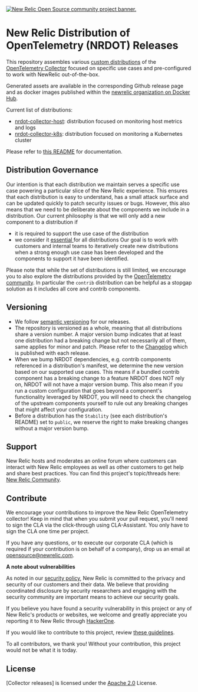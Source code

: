 <a href="https://opensource.newrelic.com/oss-category/#community-project"><picture><source media="(prefers-color-scheme: dark)" srcset="https://github.com/newrelic/opensource-website/raw/main/src/images/categories/dark/Community_Project.png"><source media="(prefers-color-scheme: light)" srcset="https://github.com/newrelic/opensource-website/raw/main/src/images/categories/Community_Project.png"><img alt="New Relic Open Source community project banner." src="https://github.com/newrelic/opensource-website/raw/main/src/images/categories/Community_Project.png"></picture></a>

# New Relic Distribution of OpenTelemetry (NRDOT) Releases 

This repository assembles various [custom distributions](https://opentelemetry.io/docs/collector/distributions/#custom-distributions) of the [OpenTelemetry Collector](https://opentelemetry.io/docs/collector/) focused on specific use cases and pre-configured to work with NewRelic out-of-the-box.

Generated assets are available in the corresponding Github release page and as docker images published within the [newrelic organization on Docker Hub](https://hub.docker.com/u/newrelic).

Current list of distributions:

- [nrdot-collector-host](./distributions/nrdot-collector-host/): distribution focused on monitoring host metrics and logs
- [nrdot-collector-k8s](./distributions/nrdot-collector-k8s/): distribution focused on monitoring a Kubernetes cluster

Please refer to [this README](./distributions/README.md) for documentation.

## Distribution Governance
Our intention is that each distribution we maintain serves a specific use case powering a particular slice of the New Relic experience. This ensures that each distribution is easy to understand, has a small attack surface and can be updated quickly to patch security issues or bugs.
However, this also means that we need to be deliberate about the components we include in a distribution. Our current
philosophy is that we will only add a new component to a distribution if
- it is required to support the use case of the distribution
- we consider it [essential ](./distributions/core-components.md) for all distributions
Our goal is to work with customers and internal teams to iteratively create new distributions when a strong enough use case has been developed and the components to support it have been identified.

Please note that while the set of distributions is still limited, we encourage you to also explore the distributions provided by the [OpenTelemetry community](https://github.com/open-telemetry/opentelemetry-collector-releases/tree/main/distributions). In particular the `contrib` distribution can be helpful as a stopgap solution as it includes all core and contrib components.

## Versioning
- We follow [semantic versioning](https://semver.org/) for our releases.
- The repository is versioned as a whole, meaning that all distributions share a version number. A major version bump indicates that at least one distribution had a breaking change but not necessarily all of them, same applies for minor and patch. Please refer to the [Changelog](https://github.com/newrelic/nrdot-collector-releases/releases/tag/1.1.0) which is published with each release.
- When we bump NRDOT dependencies, e.g. contrib components referenced in a distribution's manifest, we determine the new version based on our supported use cases. This means if a bundled contrib component has a breaking change to a feature NRDOT does NOT rely on, NRDOT will not have a major version bump. This also mean if you run a custom configuration that goes beyond a component's functionality leveraged by NRDOT, you will need to check the changelog of the upstream components yourself to rule out any breaking changes that might affect your configuration.
- Before a distribution has the `Stability` (see each distribution's README) set to `public`, we reserve the right to make breaking changes without a major version bump.

## Support

New Relic hosts and moderates an online forum where customers can interact with New Relic employees as well as other customers to get help and share best practices. You can find this project's topic/threads here: [New Relic Community](https://forum.newrelic.com).

## Contribute

We encourage your contributions to improve the New Relic OpenTelemetry collector! Keep in mind that when you submit your pull request, you'll need to sign the CLA via the click-through using CLA-Assistant. You only have to sign the CLA one time per project.

If you have any questions, or to execute our corporate CLA (which is required if your contribution is on behalf of a company), drop us an email at opensource@newrelic.com.

**A note about vulnerabilities**

As noted in our [security policy](../../security/policy), New Relic is committed to the privacy and security of our customers and their data. We believe that providing coordinated disclosure by security researchers and engaging with the security community are important means to achieve our security goals.

If you believe you have found a security vulnerability in this project or any of New Relic's products or websites, we welcome and greatly appreciate you reporting it to New Relic through [HackerOne](https://hackerone.com/newrelic).

If you would like to contribute to this project, review [these guidelines](./CONTRIBUTING.md).

To all contributors, we thank you!  Without your contribution, this project would not be what it is today.

## License
[Collector releases] is licensed under the [Apache 2.0](http://apache.org/licenses/LICENSE-2.0.txt) License.
